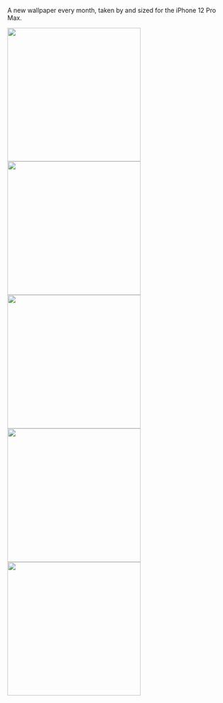 A new wallpaper every month, taken by and sized for the iPhone 12 Pro Max.

<a href="https://banastas.github.io/iPhone-12-Pro-Max-Wallpaper/iPhone12_ProMax_2020-12.jpg"><img src="https://banastas.github.io/iPhone-12-Pro-Max-Wallpaper/readme_2020-12.jpg" height="300"></a> <a href="https://banastas.github.io/iPhone-12-Pro-Max-Wallpaper/iPhone12_ProMax_2021-01.jpg"><img src="https://banastas.github.io/iPhone-12-Pro-Max-Wallpaper/readme_2021-01.jpg" height="300"></a> <a href="https://banastas.github.io/iPhone-12-Pro-Max-Wallpaper/iPhone12_ProMax_2021-02.jpg"><img src="https://banastas.github.io/iPhone-12-Pro-Max-Wallpaper/readme_2021-02.jpg" height="300"></a> <a href="https://banastas.github.io/iPhone-12-Pro-Max-Wallpaper/iPhone12_ProMax_2021-03.jpg"><img src="https://banastas.github.io/iPhone-12-Pro-Max-Wallpaper/readme_2021-03.jpg" height="300"></a> <a href="https://banastas.github.io/iPhone-12-Pro-Max-Wallpaper/iPhone12_ProMax_2021-05.jpg"><img src="https://banastas.github.io/iPhone-12-Pro-Max-Wallpaper/readme_2021-05.jpg" height="300"></a>
